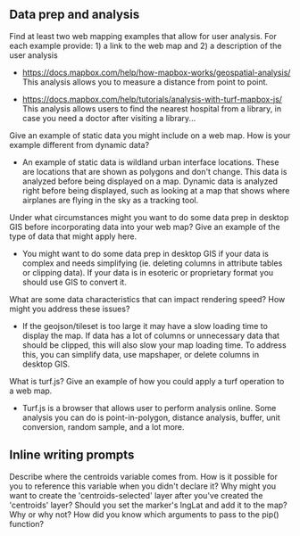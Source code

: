 ## Data prep and analysis

Find at least two web mapping examples that allow for user analysis. For each example provide: 1) a link to the web map and 2) a description of the user analysis
  * https://docs.mapbox.com/help/how-mapbox-works/geospatial-analysis/
  This analysis allows you to measure a distance from point to point. 
  
  * https://docs.mapbox.com/help/tutorials/analysis-with-turf-mapbox-js/
  This analysis allows users to find the nearest hospital from a library, in case you need a doctor after visiting a library... 
  
Give an example of static data you might include on a web map. How is your example different from dynamic data?
 * An example of static data is wildland urban interface locations. These are locations that are shown as polygons and don't change. This data is analyzed before being displayed on a map. Dynamic data is analyzed right before being displayed, such as looking at a map that shows where airplanes are flying in the sky as a tracking tool. 
 
Under what circumstances might you want to do some data prep in desktop GIS before incorporating data into your web map? Give an example of the type of data that might apply here.
 * You might want to do some data prep in desktop GIS if your data is complex and needs simplifying (ie. deleting columns in attribute tables or clipping data). If your data is in esoteric or proprietary format you should use GIS to convert it. 

What are some data characteristics that can impact rendering speed? How might you address these issues?
 * If the geojson/tileset is too large it may have a slow loading time to display the map. If data has a lot of columns or unnecessary data that should be clipped, this will also slow your map loading time. To address this, you can simplify data, use mapshaper, or delete columns in desktop GIS. 

What is turf.js? Give an example of how you could apply a turf operation to a web map.
 * Turf.js is a browser that allows user to perform analysis online. Some analysis you can do is point-in-polygon, distance analysis, buffer, unit conversion, random sample, and a lot more. 

## Inline writing prompts

Describe where the centroids variable comes from. How is it possible for you to reference this variable when you didn't declare it?
Why might you want to create the 'centroids-selected' layer after you've created the 'centroids' layer?
Should you set the marker's lngLat and add it to the map? Why or why not?
How did you know which arguments to pass to the pip() function?
